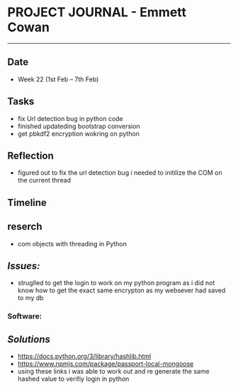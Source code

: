 
# **PROJECT JOURNAL - Emmett Cowan**
----------------------------------------------------------------------

## **Date**
-	Week 22 (1st Feb – 7th Feb)

## **Tasks**
-   fix Url detection bug in python code
-   finished updateding bootstrap conversion
-   get pbkdf2 encryption wokring on python

## **Reflection**
-   figured out to fix the url detection bug i needed to initilize the COM on the current thread

## **Timeline**

## **reserch**
-   com objects with threading in Python

## **_Issues:_**

- struglled to get the login to work on my python program as i did not know how to get the exact same encrypton as my websever had saved to my db

### **Software:**

## **_Solutions_**

- https://docs.python.org/3/library/hashlib.html
- https://www.npmjs.com/package/passport-local-mongoose
- using these links i was able to work out and re generate the same hashed value to verifiy login in python
	